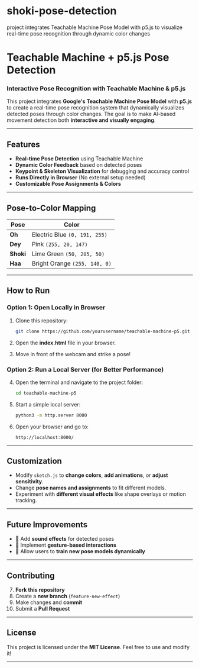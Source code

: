 # shoki-pose-detection
project integrates Teachable Machine Pose Model with p5.js to visualize real-time pose recognition through dynamic color changes
# Teachable Machine + p5.js Pose Detection

### Interactive Pose Recognition with Teachable Machine & p5.js

This project integrates **Google's Teachable Machine Pose Model** with **p5.js** to create a real-time pose recognition system that dynamically visualizes detected poses through color changes. The goal is to make AI-based movement detection both **interactive and visually engaging**.

---

## Features

- **Real-time Pose Detection** using Teachable Machine
- **Dynamic Color Feedback** based on detected poses
- **Keypoint & Skeleton Visualization** for debugging and accuracy control
- **Runs Directly in Browser** (No external setup needed)
- **Customizable Pose Assignments & Colors**

---

## Pose-to-Color Mapping

| Pose      | Color                         |
| --------- | ----------------------------- |
| **Oh**    | Electric Blue `(0, 191, 255)` |
| **Dey**   | Pink `(255, 20, 147)`         |
| **Shoki** | Lime Green `(50, 205, 50)`    |
| **Haa**   | Bright Orange `(255, 140, 0)` |

---

## How to Run

### **Option 1: Open Locally in Browser**

1. Clone this repository:
    
    ```bash
    git clone https://github.com/yourusername/teachable-machine-p5.git
    ```
    
2. Open the **index.html** file in your browser.
3. Move in front of the webcam and strike a pose!

### **Option 2: Run a Local Server (for Better Performance)**

4. Open the terminal and navigate to the project folder:
    
    ```bash
    cd teachable-machine-p5
    ```
    
5. Start a simple local server:
    
    ```bash
    python3 -m http.server 8000
    ```
    
6. Open your browser and go to:
    
    ```
    http://localhost:8000/
    ```
    

---

## Customization

- Modify `sketch.js` to **change colors**, **add animations**, or **adjust sensitivity**.
- Change **pose names and assignments** to fit different models.
- Experiment with **different visual effects** like shape overlays or motion tracking.

---

## Future Improvements

- 🔹 Add **sound effects** for detected poses
- 🔹 Implement **gesture-based interactions**
- 🔹 Allow users to **train new pose models dynamically**

---

## Contributing

7. **Fork this repository**
8. Create a **new branch** (`feature-new-effect`)
9. Make changes and **commit**
10. Submit a **Pull Request** 

---

## License

This project is licensed under the **MIT License**. Feel free to use and modify it!

---

